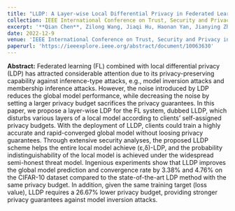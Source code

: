 ```yaml
---
title: "LLDP: A Layer-wise Local Differential Privacy in Federated Learning"
collection: IEEE International Conference on Trust, Security and Privacy in Computing and Communications
excerpt: '**Qian Chen**, Zilong Wang, Jiaqi Hu, Haonan Yan, Jianying Zhou, and Xiaodong Lin '
date: 2022-12-9
venue: 'IEEE International Conference on Trust, Security and Privacy in Computing and Communications (TrustCom)'
paperurl: 'https://ieeexplore.ieee.org/abstract/document/10063630'
---
```

**Abstract:** Federated learning (FL) combined with local differential privacy (LDP) has attracted considerable attention due to its privacy-preserving capability against inference-type attacks, e.g., model inversion attacks and membership inference attacks. However, the noise introduced by LDP reduces the global model performance, while decreasing the noise by setting a larger privacy budget sacrifices the privacy guarantees. In this paper, we propose a layer-wise LDP for the FL system, dubbed LLDP, which disturbs various layers of a local model according to clients’ self-assigned privacy budgets. With the deployment of LLDP, clients could train a highly accurate and rapid-converged global model without loosing privacy guarantees. Through extensive security analyses, the proposed LLDP scheme helps the entire local model achieve (ε,δ)-LDP, and the probability indistinguishability of the local model is achieved under the widespread semi-honest threat model. Ingenious experiments show that LLDP improves the global model prediction and convergence rate by 3.38% and 4.76% on the CIFAR-10 dataset compared to the state-of-the-art LDP method with the same privacy budget. In addition, given the same training target (loss value), LLDP requires a 26.67% lower privacy budget, providing stronger privacy guarantees against model inversion attacks.
